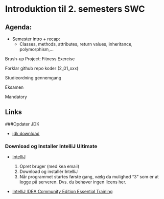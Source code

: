 # Introduktion til 2. semesters SWC
## Agenda:

* Semester intro + recap: 
	* Classes, methods, attributes, return values, inheritance, polymorphism,…

Brush-up Project: Fitness Exercise

Forklar github repo koder (2_01_xxx)

Studieordning gennemgang    

Eksamen

Mandatory



## Links
###Opdater JDK    

* [jdk download](http://www.java.oracle.com)

### Download og Installer IntelliJ Ultimate    

* [IntelliJ](https://www.jetbrains.com/estore/students/)
	1. Opret bruger (med kea email)
	2. Download og installér IntelliJ 
	3. Når programmet startes første gang, vælg da mulighed “3” som er at logge på serveren. Dvs. du behøver ingen licens her.


* [IntelliJ IDEA Community Edition Essential Training](https://www.lynda.com/Java-tutorials/Welcome/486759/606148-4.html)
